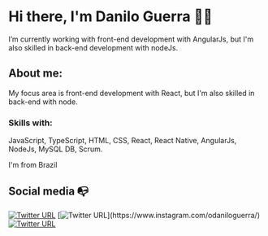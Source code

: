 # Hi there, I'm Danilo Guerra 👋🏾
I’m currently working with front-end development with AngularJs, but I'm also skilled in back-end development with nodeJs.


## About me: 
My focus area is front-end development with React, but I'm also skilled in back-end with node. 

### Skills with: 
JavaScript, TypeScript, HTML, CSS, React, React Native, AngularJs, NodeJs, MySQL DB, Scrum.

I'm from Brazil

## Social media :mailbox_with_no_mail:

[![Twitter URL](https://img.shields.io/twitter/url?color=%231DA1F2&label=follow&logo=twitter&logoColor=%231DA1F2&style=flat-square&url=https%3A%2F%2Fwww.reddit.com%2Fuser%2FFatChicken277)](https://twitter.com/odaniloguerra)
[![Twitter URL](https://img.shields.io/twitter/url?color=%23fb3958&label=follow&logo=instagram&logoColor=%23fb3958&style=flat-square&url=https%3A%2F%2Fwww.instagram.com%2Falejorc_)](https://www.instagram.com/odaniloguerra/)
[![Twitter URL](https://img.shields.io/twitter/url?color=%230072b1&label=connect&logo=linkedin&logoColor=%230072b1&style=flat-square&url=https%3A%2F%2Fwww.linkedin.com%2Fin%2Falejandro-ramirez-ciceros%2F)](https://www.linkedin.com/in/danilo-guerra/)
